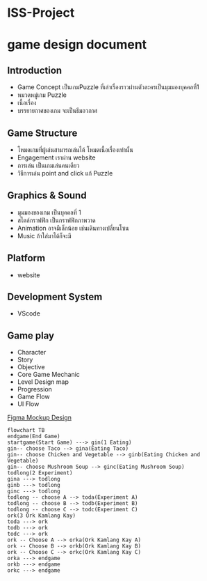 # ISS-Project

# game design document

## Introduction
- Game Concept เป็นเกมPuzzle ที่เล่าเรื่องราวผ่านตัวละครเป็นมุมมองบุคคลที่1
- หมวดหมู่เกม Puzzle
- เนื้อเรื่อง 
- บรรยายกาศของเกม จะเป็นธีมอวกาศ

## Game Structure
- โหมดเกมที่ผู้เล่นสามารถเล่นได้ โหมดเนื้อเรื่องเท่านั้น
- Engagement เราผ่าน website
- การเล่น เป็นเกมเล่นคนเดียว
- วิธีการเล่น point and click แก้ Puzzle

## Graphics & Sound
- มุมมองของเกม เป็นบุคคลที่ 1
- สไตล์กราฟฟิก เป็นกราฟฟิกภาพวาด
- Animation อาจมีเล็กน้อย เช่นเดินทางเปลี่ยนโซน
- Music ถ้าใส่มาได้ก็จะมี
## Platform
- website

## Development System
- VScode

## Game play
- Character 
- Story 
- Objective 
- Core Game Mechanic 
- Level Design map 
- Progression 
- Game Flow 
- UI Flow

[Figma Mockup Design](https://www.figma.com/file/naEJtMEKg3ZsUoGjgdbYcC/ISS?node-id=0%3A1)

``` mermaid
flowchart TB
endgame(End Game)
startgame(Start Game) ---> gin(1 Eating)
gin-- choose Taco --> gina(Eating Taco)
gin-- choose Chicken and Vegetable --> ginb(Eating Chicken and Vegetable)
gin-- choose Mushroom Soup --> ginc(Eating Mushroom Soup)
todlong(2 Experiment)
gina ---> todlong
ginb ---> todlong
ginc ---> todlong
todlong -- choose A --> toda(Experiment A)
todlong -- choose B --> todb(Experiment B)
todlong -- choose C --> todc(Experiment C)
ork(3 Ork Kamlang Kay)
toda ---> ork
todb ---> ork
todc ---> ork
ork -- Choose A --> orka(Ork Kamlang Kay A)
ork -- Choose B --> orkb(Ork Kamlang Kay B)
ork -- Choose C --> orkc(Ork Kamlang Kay C)
orka ---> endgame
orkb ---> endgame
orkc ---> endgame
```
